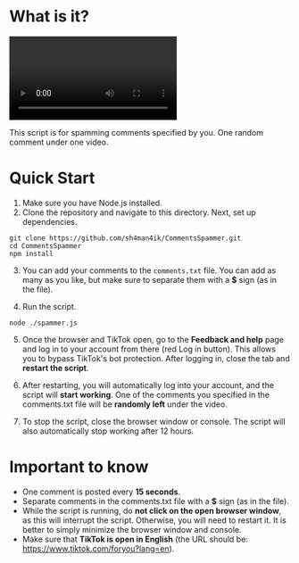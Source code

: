 # What is it?

<video src="https://github.com/user-attachments/assets/8cd33a48-5d3f-4c42-8315-97553d158f10"></video>

This script is for spamming comments specified by you. One random comment under one video.

# Quick Start

1. Make sure you have Node.js installed.
2. Clone the repository and navigate to this directory. Next, set up dependencies.

```
git clone https://github.com/sh4man4ik/CommentsSpammer.git
cd CommentsSpammer
npm install
```

3. You can add your comments to the `comments.txt` file. You can add as many as you like, but make sure to separate them
   with a **$** sign (as in the file).

4. Run the script.

```
node ./spammer.js
```

5. Once the browser and TikTok open, go to the **Feedback and help** page and log in to your account from there (red Log
   in button). This allows you to bypass TikTok's bot protection. After logging in, close the tab and **restart the
   script**.

6. After restarting, you will automatically log into your account, and the script will **start working**. One of the
   comments you specified in the comments.txt file will be **randomly left** under the video.
7. To stop the script, close the browser window or console. The script will also automatically stop working after 12
   hours.

# Important to know

- One comment is posted every **15 seconds**.
- Separate comments in the comments.txt file with a **$** sign (as in the file).
- While the script is running, do **not click on the open browser window**, as this will interrupt the script.
  Otherwise, you will need to restart it. It is better to simply minimize the browser window and console.
- Make sure that **TikTok is open in English** (the URL should be: https://www.tiktok.com/foryou?lang=en).
